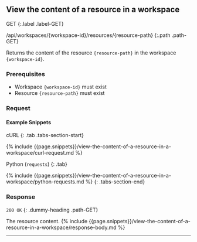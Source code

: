 ## View the content of a resource in a workspace

GET
{:.label .label-GET}

/api/workspaces/{workspace-id}/resources/{resource-path}
{:.path .path-GET}

Returns the content of the resource `{resource-path}` in the workspace `{workspace-id}`.

### Prerequisites
- Workspace `{workspace-id}` must exist
- Resource `{resource-path}` must exist

### Request
#### Example Snippets
cURL
{: .tab .tabs-section-start}

{% include {{page.snippets}}/view-the-content-of-a-resource-in-a-workspace/curl-request.md %}

Python (`requests`)
{: .tab}

{% include {{page.snippets}}/view-the-content-of-a-resource-in-a-workspace/python-requests.md %}
{: .tabs-section-end}

### Response

`200 OK`
{: .dummy-heading .path-GET}

The resource content.
{% include {{page.snippets}}/view-the-content-of-a-resource-in-a-workspace/response-body.md %}

---
